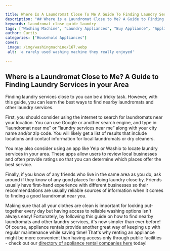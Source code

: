 ```yaml
---

title: Where Is A Laundromat Close To Me A Guide To Finding Laundry Services In Your Area
description: "## Where is a Laundromat Close to Me? A Guide to Finding Laundry Services in your Area...learn more"
keywords: laundromat close guide laundry
tags: ["Washing Machine", "Laundry Appliances", "Buy Appliance", "Appliance Guide"]
author: Curtis
categories: ["Household Appliances"]
cover: 
 image: /img/washingmachine/167.webp
 alt: 'a rarely used washing machine they really enjoyed'

---
```


## Where is a Laundromat Close to Me? A Guide to Finding Laundry Services in your Area
Finding laundry services close to you can be a tricky task. However, with this guide, you can learn the best ways to find nearby laundromats and other laundry services. 

First, you should consider using the internet to search for laundromats near your location. You can use Google or another search engine, and type in “laundromat near me” or “laundry services near me” along with your city name and/or zip code. You will likely get a list of results that include locations and contact information for local laundromats or dry cleaners. 

You may also consider using an app like Yelp or Washio to locate laundry services in your area. These apps allow users to review local businesses and often provide ratings so that you can determine which places offer the best service. 

Finally, if you know of any friends who live in the same area as you do, ask around if they know of any good places for doing laundry close by. Friends usually have first-hand experience with different businesses so their recommendations are usually reliable sources of information when it comes to finding a good laundromat near you. 

Making sure that all your clothes are clean is important for looking put-together every day but having access to reliable washing options isn't always easy! Fortunately, by following this guide on how to find nearby laundromats and other laundry services, it's now simpler than ever before! Of course, appliance rentals provide another great way of keeping up with regular maintenance while saving time! That's why renting an appliance might be more convenient than having access only through public facilities - check out our [directory of appliance rental companies here](./pages/appliance-rental) today!
